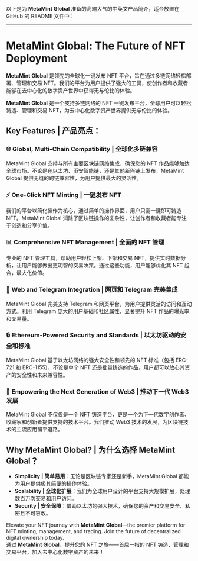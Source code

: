 以下是为 **MetaMint Global** 准备的高端大气的中英文产品简介，适合放置在 GitHub 的 README 文件中：

---

# MetaMint Global: The Future of NFT Deployment  
**MetaMint Global** 是领先的全球化一键发布 NFT 平台，旨在通过多链网络轻松部署、管理和交易 NFT。我们的平台为用户提供了强大的工具，使创作者和收藏者能够在去中心化的数字资产世界中获得无与伦比的体验。

**MetaMint Global** 是一个支持多链网络的 NFT 一键发布平台，全球用户可以轻松铸造、管理和交易 NFT，为去中心化数字资产世界提供无与伦比的体验。

## Key Features | 产品亮点：

### 🌐 **Global, Multi-Chain Compatibility | 全球化多链兼容**  
MetaMint Global 支持与所有主要区块链网络集成，确保您的 NFT 作品能够触达全球市场。不论是在以太坊、币安智能链，还是其他新兴链上发布，MetaMint Global 提供无缝的跨链兼容性，为用户提供最大的灵活性。

### ⚡ **One-Click NFT Minting | 一键发布 NFT**  
我们的平台以简化操作为核心，通过简单的操作界面，用户只需一键即可铸造 NFT。MetaMint Global 消除了区块链操作的复杂性，让创作者和收藏者能专注于创造和分享价值。

### 📊 **Comprehensive NFT Management | 全面的 NFT 管理**  
专业的 NFT 管理工具，帮助用户轻松上架、下架和交易 NFT，提供实时数据分析，让用户能够做出更明智的交易决策。通过这些功能，用户能够优化其 NFT 组合，最大化价值。

### 🔗 **Web and Telegram Integration | 网页和 Telegram 完美集成**  
MetaMint Global 完美支持 Telegram 和网页平台，为用户提供灵活的访问和互动方式。利用 Telegram 庞大的用户基础和社区属性，显著提升 NFT 作品的曝光率和交易量。

### 🔒 **Ethereum-Powered Security and Standards | 以太坊驱动的安全和标准**  
MetaMint Global 基于以太坊网络的强大安全性和领先的 NFT 标准（包括 ERC-721 和 ERC-1155），不论是单个 NFT 还是批量铸造的作品，用户都可以放心其资产的安全性和未来兼容性。

### 🚀 **Empowering the Next Generation of Web3 | 推动下一代 Web3 发展**  
MetaMint Global 不仅仅是一个 NFT 铸造平台，更是一个为下一代数字创作者、收藏家和创新者提供支持的技术平台。我们推动 Web3 技术的发展，为区块链技术的主流应用铺平道路。

## Why MetaMint Global? | 为什么选择 MetaMint Global？

- **Simplicity | 简单易用**：无论是区块链专家还是新手，MetaMint Global 都能为用户提供极其简便的操作体验。
- **Scalability | 全球化扩展**：我们为全球用户设计的平台支持大规模扩展，处理数百万次交易和用户访问。
- **Security | 安全保障**：借助以太坊的强大技术，确保您的资产和交易安全、私密且不可篡改。





Elevate your NFT journey with **MetaMint Global**—the premier platform for NFT minting, management, and trading. Join the future of decentralized digital ownership today.  
通过 **MetaMint Global**，提升您的 NFT 之旅——首屈一指的 NFT 铸造、管理和交易平台，加入去中心化数字资产的未来！

